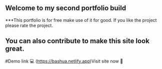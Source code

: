 ## Welcome to my second portfolio build
***This portfolio is for free make use of it for good.
If you like the project please rate the project.
## You can also contribute to make this site look great.

#Demo link 💻
(https://bashua.netlify.app)Visit site now 🤗

